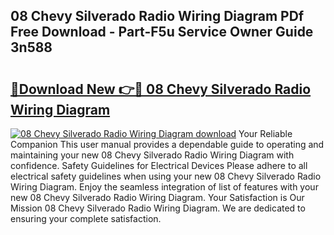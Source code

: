 ## 08 Chevy Silverado Radio Wiring Diagram PDf Free Download - Part-F5u Service Owner Guide 3n588

# <h2><a href="http://dfsajru.blite.top/?on=08+Chevy+Silverado+Radio+Wiring+Diagram">🔗Download New 👉🔴 08 Chevy Silverado Radio Wiring Diagram</a></h2>

[![08 Chevy Silverado Radio Wiring Diagram download](https://i.imgur.com/lujVjoI.png)](http://dfsajru.blite.top/?on=08+Chevy+Silverado+Radio+Wiring+Diagram)
Your Reliable Companion This user manual provides a dependable guide to operating and maintaining your new 08 Chevy Silverado Radio Wiring Diagram with confidence. Safety Guidelines for Electrical Devices Please adhere to all electrical safety guidelines when using your new 08 Chevy Silverado Radio Wiring Diagram. Enjoy the seamless integration of list of features with your new 08 Chevy Silverado Radio Wiring Diagram. Your Satisfaction is Our Mission 08 Chevy Silverado Radio Wiring Diagram. We are dedicated to ensuring your complete satisfaction.
